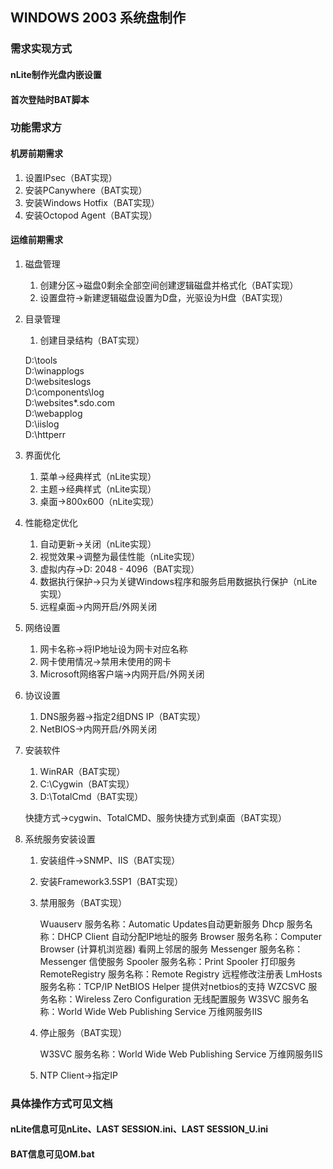 ## WINDOWS 2003 系统盘制作

### 需求实现方式
#### nLite制作光盘内嵌设置
#### 首次登陆时BAT脚本

### 功能需求方
#### 机房前期需求

1. 设置IPsec（BAT实现）
2. 安装PCanywhere（BAT实现）
3. 安装Windows Hotfix（BAT实现）
4. 安装Octopod Agent（BAT实现）

#### 运维前期需求

1. 磁盘管理
    1. 创建分区->磁盘0剩余全部空间创建逻辑磁盘并格式化（BAT实现） 
    2. 设置盘符->新建逻辑磁盘设置为D盘，光驱设为H盘（BAT实现）

2. 目录管理

    1. 创建目录结构（BAT实现）
    
    D:\tools    
    D:\winapplogs    
    D:\websiteslogs    
    D:\components\log    
    D:\websites\*.sdo.com    
    D:\webapplog    
    D:\iislog    
    D:\httperr    

3. 界面优化

    1. 菜单->经典样式（nLite实现）
    2. 主题->经典样式（nLite实现）
    3. 桌面->800x600（nLite实现）

4. 性能稳定优化

    1. 自动更新->关闭（nLite实现）
    2. 视觉效果->调整为最佳性能（nLite实现）
    3. 虚拟内存->D: 2048 - 4096（BAT实现）
    4. 数据执行保护->只为关键Windows程序和服务启用数据执行保护（nLite实现）
    5. 远程桌面->内网开启/外网关闭

5. 网络设置

    1. 网卡名称->将IP地址设为网卡对应名称
    2. 网卡使用情况->禁用未使用的网卡
    3. Microsoft网络客户端->内网开启/外网关闭

6. 协议设置

    1. DNS服务器->指定2组DNS IP（BAT实现）
    2. NetBIOS->内网开启/外网关闭

7. 安装软件

    1. WinRAR（BAT实现）
    2. C:\Cygwin（BAT实现）
    3. D:\TotalCmd（BAT实现）

    快捷方式->cygwin、TotalCMD、服务快捷方式到桌面（BAT实现）

8. 系统服务安装设置

    1. 安装组件->SNMP、IIS（BAT实现）
    2. 安装Framework3.5SP1（BAT实现）

    3. 禁用服务（BAT实现）

        Wuauserv 服务名称：Automatic Updates自动更新服务
        Dhcp 服务名称：DHCP Client 自动分配IP地址的服务
        Browser 服务名称：Computer Browser (计算机浏览器) 看网上邻居的服务
        Messenger 服务名称：Messenger 信使服务
        Spooler 服务名称：Print Spooler 打印服务
        RemoteRegistry 服务名称：Remote Registry 远程修改注册表
        LmHosts 服务名称：TCP/IP NetBIOS Helper 提供对netbios的支持
        WZCSVC 服务名称：Wireless Zero Configuration 无线配置服务
        W3SVC 服务名称：World Wide Web Publishing Service 万维网服务IIS

    4. 停止服务（BAT实现）

        W3SVC 服务名称：World Wide Web Publishing Service 万维网服务IIS

    5. NTP Client->指定IP

### 具体操作方式可见文档
#### nLite信息可见nLite、LAST SESSION.ini、LAST SESSION_U.ini
#### BAT信息可见OM.bat